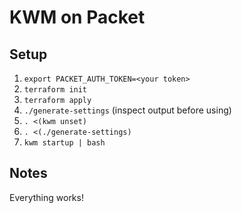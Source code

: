 # KWM on Packet

## Setup
1. `export PACKET_AUTH_TOKEN=<your token>`
2. `terraform init`
3. `terraform apply`
4. `./generate-settings` (inspect output before using)
5. `. <(kwm unset)`
6. `. <(./generate-settings)`
7. `kwm startup | bash`

## Notes
Everything works!
